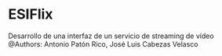 # ESIFlix
Desarrollo de una interfaz de un servicio de streaming de vídeo<br>
@Authors: Antonio Patón Rico, José Luis Cabezas Velasco
